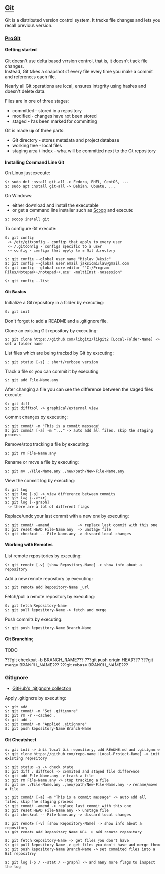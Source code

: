 ## [Git](https://git-scm.com/)

Git is a distributed version control system. It tracks file changes and lets you recall previous version.  

### [ProGit](https://git-scm.com/book/en/v2)

#### Getting started

Git doesn't use delta based version control, that is, it doesn't track file changes.  
Instead, Git takes a snapshot of every file every time you make a commit and references each file.  

Nearly all Git operations are local, ensures integrity using hashes and doesn't delete data.  

Files are in one of three stages:  
* committed - stored in a repository  
* modified - changes have not been stored  
* staged - has been marked for committing  

Git is made up of three parts:  
* Git directory - stores metadata and project database  
* working tree - local files  
* staging area / index - what will be committed next to the Git repository  

#### Installing Command Line Git

On Linux just execute:
```
$: sudo dnf install git-all -> Fedora, RHEL, CentOS, ...
$: sudo apt install git-all -> Debian, Ubuntu, ...
```

On Windows:  
* either download and install the executable  
* or get a command line installer such as [Scoop](https://scoop.sh/) and execute:
```
$: scoop install git
```

To configure Git execute:  
```
$: git config
 -> /etc/gitconfig - configs that apply to every user  
 -> /.gitconfig - configs specific to a user  
 -> config - configs that apply to a Git directory  
 
$: git config --global user.name "Mislav Jaksic"
$: git config --global user.email jaksicmislav@gmail.com
$: git config --global core.editor "'C:/Program Files/Notepad++/notepad++.exe' -multiInst -nosession"

$: git config --list
```

#### Git Basics

Initialize a Git repository in a folder by executing:  
```
$: git init
```
Don't forget to add a README and a .gitignore file.  

Clone an existing Git repository by executing:
```
$: git clone https://github.com/libgit2/libgit2 [Local-Folder-Name] -> set a folder name
```

List files which are being tracked by Git by executing:
```
$: git status [-s] ; short/verbose version
```

Track a file so you can commit it by executing:
```
$: git add File-Name.any
```

After changing a file you can see the difference between the staged files execute:  
```
$: git diff
$: git difftool -> graphical/external view
```

Commit changes by executing:  
```
$: git commit -m "This is a commit message"
$: git commit [-a] -m "..." -> auto add all files, skip the staging process
```

Remove/stop tracking a file by executing:  
```
$: git rm File-Name.any
```

Rename or move a file by executing:
```
$: git mv ./File-Name.any ./new/path/New-File-Name.any
```

View the commit log by executing:
```
$: git log
$: git log [-p] -> view difference between commits
$: git log [--stat]
$: git log [--graph]
 -> there are a lot of different flags
```

Replace/undo your last commit with a new one by executing:
```
$: git commit -amend             -> replace last commit with this one
$: git reset HEAD File-Name.any  -> unstage file
$: git checkout -- File-Name.any -> discard local changes
```

#### Working with Remotes

List remote repositories by executing:  
```
$: git remote [-v] [show Repository-Name] -> show info about a repository
```

Add a new remote repository by executing:  
```
$: git remote add Repository-Name _url
```

Fetch/pull a remote repository by executing:  
```
$: git fetch Repository-Name
$: git pull Repository-Name -> fetch and merge
```

Push commits by executing:  
```
$: git push Repository-Name Branch-Name
```

#### Git Branching

TODO

???git checkout -b BRANCH_NAME???
???git push origin HEAD???
???git merge BRANCH_NAME???
???git rebase BRANCH_NAME???

### GitIgnore

* [GitHub's .gitignore collection](https://github.com/github/gitignore)

Apply .gitignore by executing:   
```
$: git add .
$: git commit -m "Set .gitignore"
$: git rm -r --cached .
$: git add .
$: git commit -m "Applied .gitignore"
$: git push Repository-Name Branch-Name
```

#### Git Cheatsheet

```
$: git init -> init local Git repository, add README.md and .gitignore
$: git clone https://github.com/repo-name [Local-Project-Name] -> init existing repository

$: git status -s -> check state
$: git diff / difftool -> commited and staged file difference
$: git add File-Name.any -> track a file
$: git rm File-Name.any -> stop tracking a file
$: git mv ./File-Name.any ./new/path/New-File-Name.any -> rename/move a file

$: git commit [-a] -m "This is a commit message" -> auto add all files, skip the staging process
$: git commit -amend -> replace last commit with this one
$: git reset HEAD File-Name.any -> unstage file
$: git checkout -- File-Name.any -> discard local changes

$: git remote [-v] [show Repository-Name] -> show info about a repository
$: git remote add Repository-Name URL -> add remote repository

$: git fetch Repository-Name -> get files you don't have
$: git pull Repository-Name -> get files you don't have and merge them
$: git push Repository-Name Branch-Name -> set commited files into a Git repositroy

$: git log [-p / --stat / --graph] -> and many more flags to inspect the log
```
